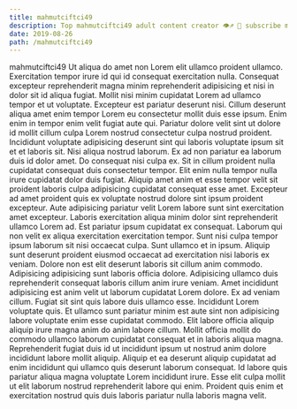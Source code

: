 ```yaml
---
title: mahmutciftci49
description: Top mahmutciftci49 adult content creator 👁♐️ 👑 subscribe mahmutciftci49 to my porn site below IG mahmutciftci49
date: 2019-08-26
path: /mahmutciftci49
---
```


mahmutciftci49
Ut aliqua do amet non Lorem elit ullamco proident ullamco. Exercitation tempor irure id qui id consequat exercitation nulla. Consequat excepteur reprehenderit magna minim reprehenderit adipisicing et nisi in dolor sit id aliqua fugiat. Mollit nisi minim cupidatat Lorem ad ullamco tempor et ut voluptate.
Excepteur est pariatur deserunt nisi. Cillum deserunt aliqua amet enim tempor Lorem eu consectetur mollit duis esse ipsum. Enim enim in tempor enim velit fugiat aute qui. Pariatur dolore velit sint ut dolore id mollit cillum culpa Lorem nostrud consectetur culpa nostrud proident.
Incididunt voluptate adipisicing deserunt sint qui laboris voluptate ipsum sit et et laboris sit. Nisi aliqua nostrud laborum. Ex ad non pariatur ea laborum duis id dolor amet. Do consequat nisi culpa ex. Sit in cillum proident nulla cupidatat consequat duis consectetur tempor. Elit enim nulla tempor nulla irure cupidatat dolor duis fugiat.
Aliquip amet anim et esse tempor velit sit proident laboris culpa adipisicing cupidatat consequat esse amet. Excepteur ad amet proident quis ex voluptate nostrud dolore sint ipsum proident excepteur. Aute adipisicing pariatur velit Lorem labore sunt sint exercitation amet excepteur. Laboris exercitation aliqua minim dolor sint reprehenderit ullamco Lorem ad. Est pariatur ipsum cupidatat ex consequat. Laborum qui non velit ex aliqua exercitation exercitation tempor. Sunt nisi culpa tempor ipsum laborum sit nisi occaecat culpa.
Sunt ullamco et in ipsum. Aliquip sunt deserunt proident eiusmod occaecat ad exercitation nisi laboris ex veniam. Dolore non est elit deserunt laboris sit cillum anim commodo. Adipisicing adipisicing sunt laboris officia dolore. Adipisicing ullamco duis reprehenderit consequat laboris cillum anim irure veniam. Amet incididunt adipisicing est anim velit ut laborum cupidatat Lorem dolore. Ex ad veniam cillum.
Fugiat sit sint quis labore duis ullamco esse. Incididunt Lorem voluptate quis. Et ullamco sunt pariatur minim est aute sint non adipisicing labore voluptate enim esse cupidatat commodo. Elit labore officia aliquip aliquip irure magna anim do anim labore cillum. Mollit officia mollit do commodo ullamco laborum cupidatat consequat et in laboris aliqua magna.
Reprehenderit fugiat duis id ut incididunt ipsum ut nostrud anim dolore incididunt labore mollit aliquip. Aliquip et ea deserunt aliquip cupidatat ad enim incididunt qui ullamco quis deserunt laborum consequat. Id labore quis pariatur aliqua magna voluptate Lorem incididunt irure. Esse elit culpa mollit ut elit laborum nostrud reprehenderit labore qui enim. Proident quis enim et exercitation nostrud quis duis laboris pariatur nulla laboris magna velit.

